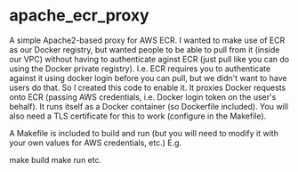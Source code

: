 # apache_ecr_proxy

A simple Apache2-based proxy for AWS ECR. I wanted to make use of ECR as our Docker registry, but wanted people to be able to pull from it (inside our VPC) without having to authenticate aginst ECR (just pull like you can do using the Docker private registry). I.e. ECR requires you to authenticate against it using docker login before you can pull, but we didn't want to have users do that. So I created this code to enable it. It proxies Docker requests onto ECR (passing AWS credentials, i.e. Docker login token on the user's behalf). It runs itself as a Docker container (so Dockerfile included). You will also need a TLS certificate for this to work (configure in the Makefile).

A Makefile is included to build and run (but you will need to modify it with your own values for AWS credentials, etc.) E.g.

make build
make run
etc.